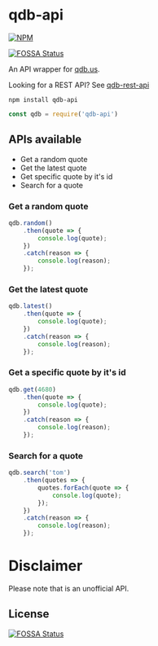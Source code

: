 # qdb-api

[![NPM](https://nodei.co/npm/qdb-api.png)](https://npmjs.org/package/qdb-api)  

[![FOSSA Status](https://app.fossa.io/api/projects/git%2Bgithub.com%2FMarkNjunge%2Fqdb-api.svg?type=shield)](https://app.fossa.io/projects/git%2Bgithub.com%2FMarkNjunge%2Fqdb-api?ref=badge_shield)

An API wrapper for [qdb.us](http://www.qdb.us/).

Looking for a REST API? See [qdb-rest-api](https://github.com/MarkNjunge/qdb-rest-api)

`npm install qdb-api`

```Javascript
const qdb = require('qdb-api')
```

## APIs available

- Get a random quote
- Get the latest quote
- Get specific quote by it's id
- Search for a quote

### Get a random quote

```Javascript
qdb.random()
	.then(quote => {
		console.log(quote);
	})
	.catch(reason => {
		console.log(reason);
	});
```

### Get the latest quote

```Javascript
qdb.latest()
	.then(quote => {
		console.log(quote);
	})
	.catch(reason => {
		console.log(reason);
	});
```

### Get a specific quote by it's id

```Javascript
qdb.get(4680)
	.then(quote => {
		console.log(quote);
	})
	.catch(reason => {
		console.log(reason);
	});
```

### Search for a quote

```Javascript
qdb.search('tom')
	.then(quotes => {
		quotes.forEach(quote => {
			console.log(quote);
		});
	})
	.catch(reason => {
		console.log(reason);
	});
```

# Disclaimer

Please note that is an unofficial API.

## License

[![FOSSA Status](https://app.fossa.io/api/projects/git%2Bgithub.com%2FMarkNjunge%2Fqdb-api.svg?type=large)](https://app.fossa.io/projects/git%2Bgithub.com%2FMarkNjunge%2Fqdb-api?ref=badge_large)
